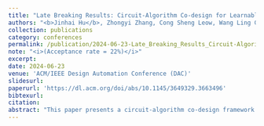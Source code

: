 ```yaml
---
title: "Late Breaking Results: Circuit-Algorithm Co-design for Learnable Audio Analog Front-End"
authors: "<b>Jinhai Hu</b>, Zhongyi Zhang, Cong Sheng Leow, Wang Ling Goh, Yuan Gao"
collection: publications
category: conferences
permalink: /publication/2024-06-23-Late_Breaking_Results_Circuit-Algorithm_Co-design_for_Learnable_Audio_Analog_Front-End
note: "<i>(Acceptance rate = 22%)</i>"
excerpt: 
date: 2024-06-23
venue: 'ACM/IEEE Design Automation Conference (DAC)'
slidesurl: 
paperurl: 'https://dl.acm.org/doi/abs/10.1145/3649329.3663496'
bibtexurl: 
citation: 
abstract: "This paper presents a circuit-algorithm co-design framework for learnable audio analog front-end (AFE) which includes an analog filterbank for feature extraction and a classifier based on Depthwise Separable Convolutional Neural Network (DSCNN). Instead of the traditional approach to design the analog filterbank and digital classifier separately, a learnable filterbank is proposed and its source-follower bandpass filter (SF-BPF) parameters are optimized together with the neural network classifier in a signal-to-noise ratio (SNR)-aware training process. A new system criterion function (L<sub>BPF</sub>) is proposed to include classification loss and filter performance into the training process. The optimized audio AFE achieves 10.6% and 11.7% reduction in BPF power and chip area, respectively. Meanwhile, this approach achieved 88.6%--94.5% accuracy for 10-keyword classification task across a wide range of input signal SNR from 5dB to 20dB, with only 16k trainable parameters."
---
```

